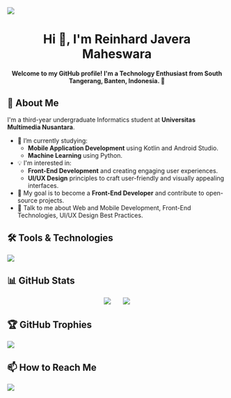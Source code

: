<img align="center">[![](https://visitcount.itsvg.in/api?id=reinhardjavera&icon=1&color=2)](https://visitcount.itsvg.in)
---

<h1 align="center">Hi 👋, I'm Reinhard Javera Maheswara</h1>
<h4 align="center">Welcome to my GitHub profile! I'm a Technology Enthusiast from South Tangerang, Banten, Indonesia. 🌱</h4>

## 🌟 About Me

I'm a third-year undergraduate Informatics student at **Universitas Multimedia Nusantara**.

- 🔭 I’m currently studying:
	- **Mobile Application Development** using Kotlin and Android Studio.
	- **Machine Learning** using Python.
- :bulb: I'm interested in:
  - **Front-End Development** and creating engaging user experiences.
  - **UI/UX Design** principles to craft user-friendly and visually appealing interfaces.
- 🎯 My goal is to become a **Front-End Developer** and contribute to open-source projects.
- 💬 Talk to me about Web and Mobile Development, Front-End Technologies, UI/UX Design Best Practices.

## 🛠️ Tools & Technologies

![](https://skillicons.dev/icons?i=html,css,bootstrap,tailwind,js,react,kotlin,php,laravel,java,python,cs,mysql,firebase,vscode,androidstudio,figma,eclipse,unity,anaconda,gradle,git,&perline=19)

## 📊 GitHub Stats
<p align="center">
  <img src="https://github-readme-streak-stats.herokuapp.com/?user=reinhardjavera&theme=dark&hide_border=false" />
  &nbsp;&nbsp;&nbsp;&nbsp;&nbsp;
  <img src="https://github-readme-stats.vercel.app/api/top-langs/?username=reinhardjavera&theme=dark&hide_border=false&include_all_commits=false&count_private=false&layout=compact" />
</p>


## 🏆 GitHub Trophies
![](https://github-profile-trophy.vercel.app/?username=reinhardjavera&theme=radical&no-frame=true&no-bg=false&margin-w=18)


## 📫 How to Reach Me
<a target="_blank" href="https://www.linkedin.com/in/reinhard-javera-maheswara/"><img src="https://img.shields.io/badge/-LinkedIn-0077B5?style=for-the-badge&logo=Linkedin&logoColor=white"></img></a>
<br>
</p>

<!-- Proudly created with GPRM ( https://gprm.itsvg.in ) -->
